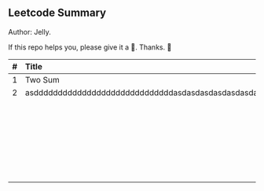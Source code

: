 ## Leetcode Summary

Author: Jelly.

If this repo helps you, please give it a 🌟. Thanks. 🥰

| #    | Title                                                | importance |              Solution               |
| :--- | :--------------------------------------------------- | ---------- | :---------------------------------: |
| 1    | Two Sum                                              | ★★★        | [Solution](leetcode/1.%20Two%20Sum) |
| 2    | asdddddddddddddddddddddddddddddasdasdasdasdasdasdasd |            |                                     |
|      |                                                      |            |                                     |
|      |                                                      |            |                                     |
|      |                                                      |            |                                     |
|      |                                                      |            |                                     |
|      |                                                      |            |                                     |
|      |                                                      |            |                                     |
|      |                                                      |            |                                     |
|      |                                                      |            |                                     |
|      |                                                      |            |                                     |
|      |                                                      |            |                                     |
|      |                                                      |            |                                     |
|      |                                                      |            |                                     |
|      |                                                      |            |                                     |
|      |                                                      |            |                                     |
|      |                                                      |            |                                     |
|      |                                                      |            |                                     |
|      |                                                      |            |                                     |
|      |                                                      |            |                                     |
|      |                                                      |            |                                     |
|      |                                                      |            |                                     |
|      |                                                      |            |                                     |
|      |                                                      |            |                                     |
|      |                                                      |            |                                     |
|      |                                                      |            |                                     |
|      |                                                      |            |                                     |
|      |                                                      |            |                                     |
|      |                                                      |            |                                     |
|      |                                                      |            |                                     |

